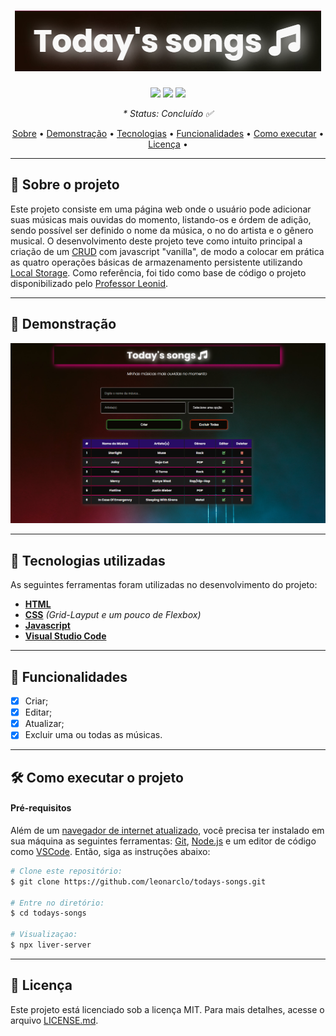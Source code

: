 <h1 align="center">
  <img src="/img/.github/todays-songs-logo.png" alt="WildBeast Logo">
</h1>

<p align="center">
  <img src="https://img.shields.io/github/repo-size/leonarclo/todays-songs">
  <img src="https://img.shields.io/github/last-commit/leonarclo/todays-songs">
  <img src="https://img.shields.io/github/license/leonarclo/todays-songs">
</p>

_<p align="center">* Status: Concluído ✅</p>_

<p align="center">
 <a href="#sobre-o-projeto">Sobre</a> •
 <a href="#demonstração">Demonstração</a> • 
 <a href="#tecnologias-utilizadas">Tecnologias</a> • 
 <a href="#funcionalidades">Funcionalidades</a> • 
 <a href="#como-executar-o-projeto">Como executar</a> • 
 <a href="#licença">Licença</a> • 
</p>

---

## 📑 Sobre o projeto
Este projeto consiste em uma página web onde o usuário pode adicionar suas músicas mais ouvidas do momento, listando-os e órdem de adição, sendo possível ser definido o nome da música, o no do artista e o gênero musical. 
O desenvolvimento deste projeto teve como intuito principal a criação de um [CRUD](https://developer.mozilla.org/pt-BR/docs/Glossary/CRUD) com javascript "vanilla", de modo a colocar em prática as quatro operações básicas de armazenamento persistente utilizando [Local Storage](https://www.w3schools.com/html/html5_webstorage.asp). 
Como referência, foi tido como base de código o projeto disponibilizado pelo [Professor Leonid](https://github.com/fernandoleonid/mini-projetos-js/tree/master/08-crud).

---

## 🎨 Demonstração

<div align="center">
  <img src="/img/.github/todays-songs-demo.png" alt="Demonstração do layout">
</div>

---

## 🚀 Tecnologias utilizadas
As seguintes ferramentas foram utilizadas no desenvolvimento do projeto:
- [**HTML**](https://html.com/)
- [**CSS**](https://www.w3.org/Style/CSS/) _(Grid-Layput e um pouco de Flexbox)_
- [**Javascript**](javascript.com)
- [**Visual Studio Code**](https://code.visualstudio.com/)

---

## 📌 Funcionalidades
- [x] Criar;
- [x] Editar;
- [x] Atualizar;
- [x] Excluir uma ou todas as músicas.

--- 

## 🛠️ Como executar o projeto

#### Pré-requisitos

Além de um <u>navegador de internet atualizado</u>, você precisa ter instalado em sua máquina as seguintes ferramentas: [Git](https://git-scm.com), [Node.js](https://nodejs.org/en/) e um editor de código como [VSCode](https://code.visualstudio.com/). Então, siga as instruções abaixo:
``` bash
# Clone este repositório:
$ git clone https://github.com/leonarclo/todays-songs.git

# Entre no diretório:
$ cd todays-songs

# Visualizaçao:
$ npx liver-server

```
---

## 📝 Licença
Este projeto está licenciado sob a licença MIT. Para mais detalhes, acesse o arquivo [LICENSE.md](https://github.com/leonarclo/todays-songs/blob/main/LICENSE).
